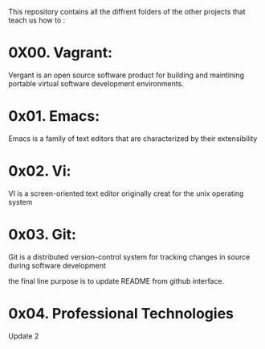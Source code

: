 This repository contains all the diffrent folders of the other projects that teach us how to :

# 0X00. Vagrant:

Vergant is an open source software product for building and maintining portable virtual software development environments.

# 0x01. Emacs:

Emacs is a family of text editors that are characterized by their extensibility

# 0x02. Vi:

VI is a screen-oriented text editor originally creat for the unix operating system

# 0x03. Git:

Git is a distributed version-control system for tracking changes in source during software development

the final line purpose is to update README from github interface.


# 0x04. Professional Technologies

Update 2
